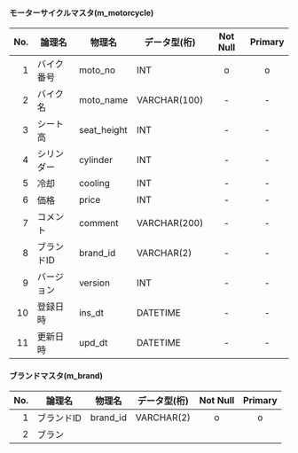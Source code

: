#### モーターサイクルマスタ(m_motorcycle)

|No.|論理名|物理名|データ型(桁)|Not Null|Primary|
|--:|---|---|---|:-:|:-:|
|1|バイク番号|moto_no|INT|o|o|
|2|バイク名|moto_name|VARCHAR(100)|-|-|
|3|シート高|seat_height|INT|-|-|
|4|シリンダー|cylinder|INT|-|-|
|5|冷却|cooling|INT|-|-|
|6|価格|price|INT|-|-|
|7|コメント|comment|VARCHAR(200)|-|-|
|8|ブランドID|brand_id|VARCHAR(2)|-|-|
|9|バージョン|version|INT|-|-|
|10|登録日時|ins_dt|DATETIME|-|-|
|11|更新日時|upd_dt|DATETIME|-|-|

#### ブランドマスタ(m_brand)

|No.|論理名|物理名|データ型(桁)|Not Null|Primary|
|--:|---|---|---|:-:|:-:|
|1|ブランドID|brand_id|VARCHAR(2)|o|o|
|2|ブラン